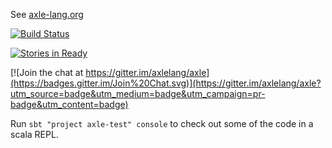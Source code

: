 See [axle-lang.org](http://axle-lang.org/)

[![Build Status](https://secure.travis-ci.org/axlelang/axle.png)](http://travis-ci.org/axlelang/axle)

[![Stories in Ready](https://badge.waffle.io/axlelang/axle.png?label=ready&title=Ready)](http://waffle.io/axlelang/axle)

[![Join the chat at https://gitter.im/axlelang/axle](https://badges.gitter.im/Join%20Chat.svg)](https://gitter.im/axlelang/axle?utm_source=badge&utm_medium=badge&utm_campaign=pr-badge&utm_content=badge)

Run `sbt "project axle-test" console` to check out some of the code in a scala REPL.
